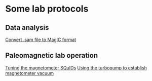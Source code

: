 # Some lab protocols

## Data analysis

[Convert .sam file to MagIC format](converting_sam_to_magic.md)

## Paleomagnetic lab operation

[Tuning the magnetometer SQuIDs](SQuID_tuning.md)
[Using the turbopump to establish magnetometer vacuum](turbopump_operation.md)

